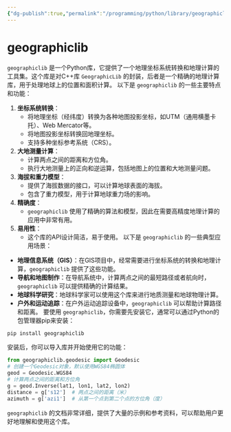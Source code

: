 ```yaml
---
{"dg-publish":true,"permalink":"/programming/python/library/geographiclib/","contentClasses":".content svg {width: 100%; height: auto;}"}
---
```



# geographiclib

`geographiclib` 是一个Python库，它提供了一个地理坐标系统转换和地理计算的工具集。这个库是对C++库 `GeographicLib` 的封装，后者是一个精确的地理计算库，用于处理地球上的位置和面积计算。 以下是 `geographiclib` 的一些主要特点和功能：

1. **坐标系统转换**：
   * 将地理坐标（经纬度）转换为各种地图投影坐标，如UTM（通用横墨卡托）、Web Mercator等。
   * 将地图投影坐标转换回地理坐标。
   * 支持多种坐标参考系统（CRS）。
2. **大地测量计算**：
   * 计算两点之间的距离和方位角。
   * 执行大地测量上的正向和逆运算，包括地图上的位置和大地测量问题。
3. **海拔和重力模型**：
   * 提供了海拔数据的接口，可以计算地球表面的海拔。
   * 包含了重力模型，用于计算地球重力场的影响。
4. **精确度**：
   * `geographiclib` 使用了精确的算法和模型，因此在需要高精度地理计算的应用中非常有用。
5. **易用性**：
   * 这个库的API设计简洁，易于使用。 以下是 `geographiclib` 的一些典型应用场景：

* **地理信息系统（GIS）**：在GIS项目中，经常需要进行坐标系统的转换和地理计算，`geographiclib` 提供了这些功能。
* **导航和地图制作**：在导航系统中，计算两点之间的最短路径或者航向时，`geographiclib` 可以提供精确的计算结果。
* **地球科学研究**：地球科学家可以使用这个库来进行地质测量和地球物理计算。
* **户外和运动追踪**：在户外运动追踪设备中，`geographiclib` 可以帮助计算路径和距离。 要使用 `geographiclib`，你需要先安装它，通常可以通过Python的包管理器pip来安装：

```bash
pip install geographiclib
```

安装后，你可以导入库并开始使用它的功能：

```python
from geographiclib.geodesic import Geodesic
# 创建一个Geodesic对象，默认使用WGS84椭圆体
geod = Geodesic.WGS84
# 计算两点之间的距离和方位角
g = geod.Inverse(lat1, lon1, lat2, lon2)
distance = g['s12']  # 两点之间的距离（米）
azimuth = g['azi1']  # 从第一个点到第二个点的方位角（度）
```

`geographiclib` 的文档非常详细，提供了大量的示例和参考资料，可以帮助用户更好地理解和使用这个库。